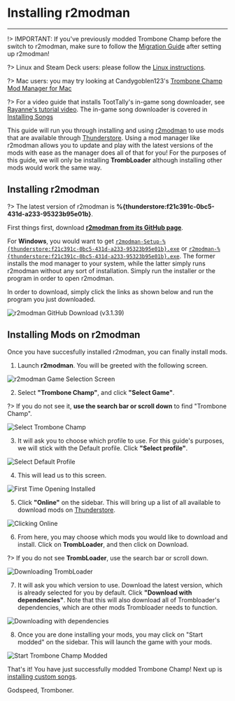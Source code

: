 # Installing r2modman
---

!> IMPORTANT: If you've previously modded Trombone Champ before the switch to r2modman, make sure to follow the [Migration Guide](migrating-to-v2) after setting up r2modman!

?> Linux and Steam Deck users: please follow the [Linux instructions](installing-r2modman-linux).

?> Mac users: you may try looking at Candygoblen123's [Trombone Champ Mod Manager for Mac](https://github.com/Candygoblen123/TromboneChampModManager/)

?> For a video guide that installs TootTally's in-game song downloader, see [Rayanne's tutorial video](https://youtu.be/p0rud1uJ0o0?si=sDlmbDg3geAEW5J3). The in-game song downloader is covered in [Installing Songs](installing-songs)

This guide will run you through installing and using [r2modman](https://github.com/ebkr/r2modmanPlus/releases/latest/) to use mods that are available through [Thunderstore](https://trombone-champ.thunderstore.io/). Using a mod manager like r2modman allows you to update and play with the latest versions of the mods with ease as the manager does all of that for you! For the purposes of this guide, we will only be installing **TrombLoader** although installing other mods would work the same way.

## Installing r2modman

?> The latest version of r2modman is **%{thunderstore:f21c391c-0bc5-431d-a233-95323b95e01b}**.

First things first, download [**r2modman from its GitHub page**](https://github.com/ebkr/r2modmanPlus/releases/latest/).

For **Windows**, you would want to get [`r2modman-Setup-%{thunderstore:f21c391c-0bc5-431d-a233-95323b95e01b}.exe`](https://github.com/ebkr/r2modmanPlus/releases/download/v%{thunderstore:f21c391c-0bc5-431d-a233-95323b95e01b:raw}/r2modman-Setup-%{thunderstore:f21c391c-0bc5-431d-a233-95323b95e01b:raw}.exe) or [`r2modman-%{thunderstore:f21c391c-0bc5-431d-a233-95323b95e01b}.exe`](https://github.com/ebkr/r2modmanPlus/releases/download/v%{thunderstore:f21c391c-0bc5-431d-a233-95323b95e01b:raw}/r2modman-%{thunderstore:f21c391c-0bc5-431d-a233-95323b95e01b:raw}.exe). The former installs the mod manager to your system, while the latter simply runs r2modman without any sort of installation. Simply run the installer or the program in order to open r2modman.

In order to download, simply click the links as shown below and run the program you just downloaded.

![r2modman GitHub Download (v3.1.39)](../docs/files/r2modman-install/r2modmandownload.png)

## Installing Mods on r2modman

Once you have succesfully installed r2modman, you can finally install mods.

1. Launch **r2modman**. You will be greeted with the following screen.

![r2modman Game Selection Screen](../docs/files/r2modman-install/gameselection.png)

2. Select **"Trombone Champ"**, and click **"Select Game"**.

?> If you do not see it, **use the search bar or scroll down** to find "Trombone Champ".

![Select Trombone Champ](../docs/files/r2modman-install/selecttc.png)

3. It will ask you to choose which profile to use. For this guide's purposes, we will stick with the Default profile. Click **"Select profile"**.

![Select Default Profile](../docs/files/r2modman-install/profileselect.png)

4. This will lead us to this screen.

![First Time Opening Installed](../docs/files/r2modman-install/firsttimeinstall.png)

5. Click **"Online"** on the sidebar. This will bring up a list of all available to download mods on [Thunderstore](https://trombone-champ.thunderstore.io/).

![Clicking Online](../docs/files/r2modman-install/selectonline.png)

6. From here, you may choose which mods you would like to download and install. Click on **TrombLoader**, and then click on Download.

?> If you do not see **TrombLoader**, use the search bar or scroll down.

![Downloading TrombLoader](../docs/files/r2modman-install/downloadtrombloader.png)

7. It will ask you which version to use. Download the latest version, which is already selected for you by default. Click **"Download with dependencies"**. Note that this will also download all of Trombloader's dependencies, which are other mods Trombloader needs to function.

![Downloading with dependencies](../docs/files/r2modman-install/downloadlatest.png)

8. Once you are done installing your mods, you may click on "Start modded" on the sidebar. This will launch the game with your mods.

![Start Trombone Champ Modded](../docs/files/r2modman-install/startmodded.png)

That's it! You have just successfully modded Trombone Champ! Next up is [installing custom songs](installing-songs).

Godspeed, Tromboner.

